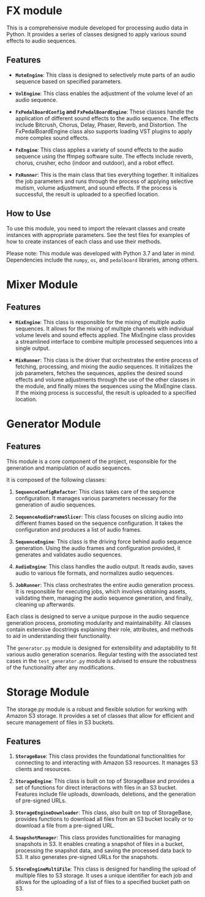 # FX module

This is a comprehensive module developed for processing audio data in Python. It provides a series of classes designed to apply various sound effects to audio sequences.

## Features

- **`MuteEngine`**: This class is designed to selectively mute parts of an audio sequence based on specified parameters.

- **`VolEngine`**: This class enables the adjustment of the volume level of an audio sequence. 

- **`FxPedalBoardConfig` and `FxPedalBoardEngine`**: These classes handle the application of different sound effects to the audio sequence. The effects include Bitcrush, Chorus, Delay, Phaser, Reverb, and Distortion. The FxPedalBoardEngine class also supports loading VST plugins to apply more complex sound effects.

- **`FxEngine`**: This class applies a variety of sound effects to the audio sequence using the ffmpeg software suite. The effects include reverb, chorus, crusher, echo (indoor and outdoor), and a robot effect.

- **`FxRunner`**: This is the main class that ties everything together. It initializes the job parameters and runs through the process of applying selective mutism, volume adjustment, and sound effects. If the process is successful, the result is uploaded to a specified location.

## How to Use

To use this module, you need to import the relevant classes and create instances with appropriate parameters. See the test files for examples of how to create instances of each class and use their methods.

Please note: This module was developed with Python 3.7 and later in mind. Dependencies include the ```numpy```, ```os```, and ```pedalboard``` libraries, among others. 


# Mixer Module
## Features
- **`MixEngine`**: This class is responsible for the mixing of multiple audio sequences. It allows for the mixing of multiple channels with individual volume levels and sound effects applied. The MixEngine class provides a streamlined interface to combine multiple processed sequences into a single output.

- **`MixRunner`**: This class is the driver that orchestrates the entire process of fetching, processing, and mixing the audio sequences. It initializes the job parameters, fetches the sequences, applies the desired sound effects and volume adjustments through the use of the other classes in the module, and finally mixes the sequences using the MixEngine class. If the mixing process is successful, the result is uploaded to a specified location.


# Generator Module
## Features

This module is a core component of the project, responsible for the generation and manipulation of audio sequences. 

It is composed of the following classes:

1. **`SequenceConfigRefactor`**: This class takes care of the sequence configuration. It manages various parameters necessary for the generation of audio sequences.

2. **`SequenceAudioFrameSlicer`**: This class focuses on slicing audio into different frames based on the sequence configuration. It takes the configuration and produces a list of audio frames.

3. **`SequenceEngine`**: This class is the driving force behind audio sequence generation. Using the audio frames and configuration provided, it generates and validates audio sequences.

4. **`AudioEngine`**: This class handles the audio output. It reads audio, saves audio to various file formats, and normalizes audio sequences.

5. **`JobRunner`**: This class orchestrates the entire audio generation process. It is responsible for executing jobs, which involves obtaining assets, validating them, managing the audio sequence generation, and finally, cleaning up afterwards.

Each class is designed to serve a unique purpose in the audio sequence generation process, promoting modularity and maintainability. All classes contain extensive docstrings explaining their role, attributes, and methods to aid in understanding their functionality.

The `generator.py` module is designed for extensibility and adaptability to fit various audio generation scenarios. Regular testing with the associated test cases in the `test_generator.py` module is advised to ensure the robustness of the functionality after any modifications.



# Storage Module
The storage.py module is a robust and flexible solution for working with Amazon S3 storage. It provides a set of classes that allow for efficient and secure management of files in S3 buckets.

## Features
1. **`StorageBase`**: This class provides the foundational functionalities for connecting to and interacting with Amazon S3 resources. It manages S3 clients and resources.

2. **`StorageEngine`**: This class is built on top of StorageBase and provides a set of functions for direct interactions with files in an S3 bucket. Features include file uploads, downloads, deletions, and the generation of pre-signed URLs.

3. **`StorageEngineDownloader`**: This class, also built on top of StorageBase, provides functions to download all files from an S3 bucket locally or to download a file from a pre-signed URL.

4. **`SnapshotManager`**: This class provides functionalities for managing snapshots in S3. It enables creating a snapshot of files in a bucket, processing the snapshot data, and saving the processed data back to S3. It also generates pre-signed URLs for the snapshots.

5. **`StoreEngineMultiFile`**: This class is designed for handling the upload of multiple files to S3 storage. It uses a unique identifier for each job and allows for the uploading of a list of files to a specified bucket path on S3.